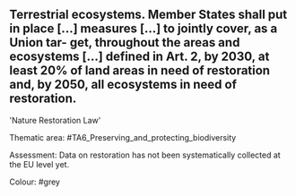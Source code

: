 ## Terrestrial ecosystems. Member States shall put in place [...] measures [...] to jointly cover, as a Union tar- get, throughout the areas and ecosystems [...] defined in Art. 2, by 2030, at least 20% of land areas in need of restoration and, by 2050, all ecosystems in need of restoration.
'Nature Restoration Law'

Thematic area: #TA6_Preserving_and_protecting_biodiversity

Assessment: Data on restoration has not been systematically collected at the EU level yet.

Colour: #grey